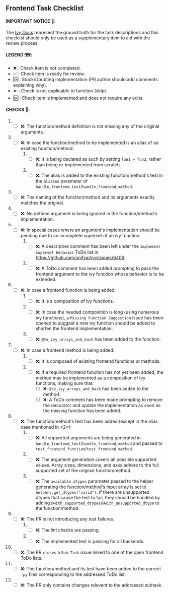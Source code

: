 
## Frontend Task Checklist
#### IMPORTANT NOTICE 🚨:
The [Ivy Docs](https://unify.ai/docs/ivy/) represent the ground truth for the task descriptions and this checklist should only be used as a supplementary item to aid with the review process.

#### LEGEND 🗺:
- ❌ :  Check item is not completed. 
- ✅ :  Check item is ready for review.
- 🆘 :  Stuck/Doubting implementation (PR author should add comments explaining why).
- ⏩ :  Check is not applicable to function (skip).
- 🆗 :  Check item is implemented and does not require any edits.

#### CHECKS 📑:
1. - [ ] ❌: The function/method definition is not missing any of the original arguments.
2. - [ ] ❌: In case the function/method to be implemented is an alias of an existing function/method:
       1. - [ ] ❌: It is being declared as such by setting `fun1 = fun2`, rather than being re-implemented from scratch.
       2. - [ ] ❌: The alias is added to the existing function/method's test in the `aliases` parameter of `handle_frontend_test`/`handle_frontend_method`.
3. - [ ] ❌: The naming of the function/method and its arguments exactly matches the original.
4. - [ ] ❌: No defined argument is being ignored in the function/method's implementation.
5. - [ ] ❌: In special cases where an argument's implementation should be pending due to an incomplete superset of an ivy function:
       1. - [ ] ❌: A descriptive comment has been left under the `Implement superset behavior` ToDo list in https://github.com/unifyai/ivy/issues/6406.
       2. - [ ] ❌: A ToDo comment has been added prompting to pass the frontend argument to the ivy function whose behavior is to be extended.
6. - [ ] ❌: In case a frontend function is being added:
       1. - [ ] ❌: It is a composition of ivy functions.
       2. - [ ] ❌: In case the needed composition is long (using numerous ivy functions), a `Missing Function Suggestion` issue has been opened to suggest a new ivy function should be added to shorten the frontend implementation. 
       3. - [ ] ❌: `@to_ivy_arrays_and_back` has been added to the function.
7. - [ ] ❌: In case a frontend method is being added:
       1. - [ ] ❌: It is composed of existing frontend functions or methods. 
       2. - [ ] ❌: If a required frontend function has not yet been added, the method may be implemented as a composition of ivy functions, making sure that:
              - [ ] ❌: `@to_ivy_arrays_and_back` has been added to the method.
              - [ ] ❌: A ToDo comment has been made prompting to remove the decorator and update the implementation as soon as the missing function has been added.
8. - [ ] ❌: The function/method's test has been added (except in the alias case mentioned in <2>):
       1. - [ ] ❌: All supported arguments are being generated in `handle_frontend_test`/`handle_frontend_method` and passed to `test_frontend_function`/`test_frontend_method`. 
       2. - [ ] ❌: The argument generation covers all possible supported values. Array sizes, dimensions, and axes adhere to the full supported set of the original function/method.
       3. - [ ] ❌: The `available_dtypes` parameter passed to the helper generating the function/method's input array is set to `helpers.get_dtypes("valid")`. If there are unsupported dtypes that cause the test to fail, they should be handled by adding `@with_supported_dtypes`/`@with_unsupported_dtype` to the function/method.
9. - [ ] ❌: The PR is not introducing any test failures.
       1. - [ ] ❌: The lint checks are passing.
       2. - [ ] ❌: The implemented test is passing for all backends.
10. - [ ] ❌: The PR `closes` a `Sub Task` issue linked to one of the open frontend ToDo lists.
11. - [ ] ❌: The function/method and its test have been added to the correct `.py` files corresponding to the addressed ToDo list.
12. - [ ] ❌: The PR only contains changes relevant to the addressed subtask.